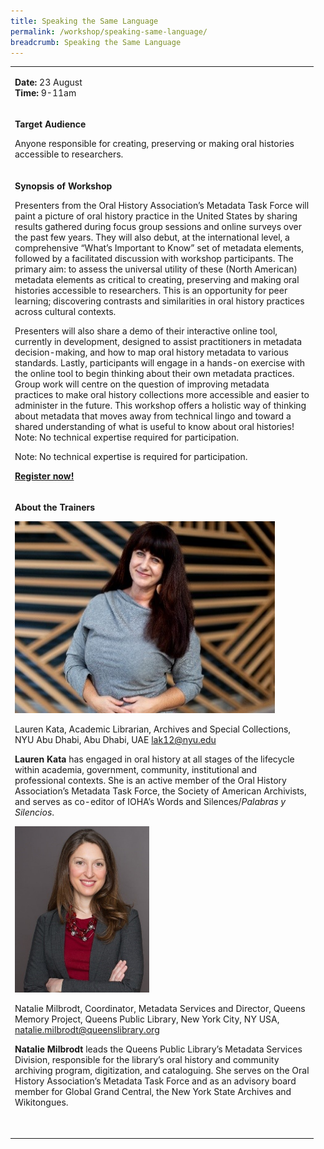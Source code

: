 ```yaml
---
title: Speaking the Same Language
permalink: /workshop/speaking-same-language/
breadcrumb: Speaking the Same Language
---
```

<table>
<tbody>

<tr>
<td width="471">
<p><strong>Date: </strong>23 August
<br><strong>Time: </strong>9-11am
<tr>
<td width="471">
<p><strong>Target Audience</strong></p>
<p>Anyone responsible for creating, preserving or making oral histories accessible to researchers.</p>
</td>
</tr>
<tr>
<td width="471">
<p><strong>Synopsis of Workshop</strong></p>
<p>Presenters from the Oral History Association’s Metadata Task Force will paint a picture of oral history practice in the United States by sharing results gathered during focus group sessions and online surveys over the past few years. They will also debut, at the international level, a comprehensive “What’s Important to Know” set of metadata elements, followed by a facilitated discussion with workshop participants. The primary aim: to assess the universal utility of these (North American) metadata elements as critical to creating, preserving and making oral histories accessible to researchers. This is an opportunity for peer learning; discovering contrasts and similarities in oral history practices across cultural contexts. 
	
Presenters will also share a demo of their interactive online tool, currently in development, designed to assist practitioners in metadata decision-making, and how to map oral history metadata to various standards. Lastly, participants will engage in a hands-on exercise with the online tool to begin thinking about their own metadata practices. Group work will centre on the question of improving metadata practices to make oral history collections more accessible and easier to administer in the future. This workshop offers a holistic way of thinking about metadata that moves away from technical lingo and toward a shared understanding of what is useful to know about oral histories! Note: No technical expertise required for participation. </p>
	<p> Note: No technical expertise is required for participation. 
<p><strong><a href="https://www.nlb.gov.sg/golibrary2/e/ioha2020workshop6">Register now!</a></strong></p>
</td>
</tr>
<tr>
<td width="471">
<p><strong>About the Trainers</strong></p>
<img src="/images/lauren.jpg" alt="Lauren Kata" style="width:416px;" />
<p>Lauren Kata, Academic Librarian, Archives and Special Collections, NYU Abu Dhabi, Abu Dhabi, UAE <a href="mailto:lak12@nyu.edu">lak12@nyu.edu</a></p>
<p><strong>Lauren Kata</strong> has engaged in oral history at all stages of the lifecycle within academia, government, community, institutional and professional contexts. She is an active member of the Oral History Association’s Metadata Task Force, the Society of American Archivists, and serves as co-editor of IOHA’s Words and Silences/<em>Palabras y Silencios</em>.

</p>
	<p>
<img src="/images/natalie.jpg" alt="Natalie Milbrodt" style="width:215px;" />
<p>Natalie Milbrodt, Coordinator, Metadata Services and Director, Queens Memory Project, Queens Public Library, New York City, NY USA, <a href="mailto:natalie.milbrodt@queenslibrary.org">natalie.milbrodt@queenslibrary.org</a></p>
<p><strong>Natalie Milbrodt</strong> leads the Queens Public Library’s Metadata Services Division, responsible for the library’s oral history and community archiving program, digitization, and cataloguing. She serves on the Oral History Association’s Metadata Task Force and as an advisory board member for Global Grand Central, the New York State Archives and Wikitongues.</p>
<p>&nbsp;</p>
</td>
</tr>
</tbody>
</table>